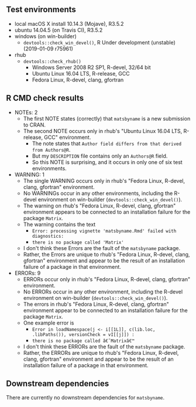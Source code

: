 ## Test environments
* local macOS X install 10.14.3 (Mojave), R3.5.2
* ubuntu 14.04.5 (on Travis CI), R3.5.2
* windows (on win-builder)
    * `devtools::check_win_devel()`, R Under development (unstable) (2019-01-09 r75961)
* rhub
    * `devtools::check_rhub()`
        * Windows Server 2008 R2 SP1, R-devel, 32/64 bit
        * Ubuntu Linux 16.04 LTS, R-release, GCC
        * Fedora Linux, R-devel, clang, gfortran

## R CMD check results
* NOTEs: 2
    * The first NOTE states (correctly) that `matsbyname` is a new submission to CRAN. 
    * The second NOTE occurs only in rhub's "Ubuntu Linux 16.04 LTS, R-release, GCC" environment.
        * The note states that `Author field differs from that derived from Authors@R`.
        * But my `DESCRIPTION` file contains only an `Authors@R` field.
        * So this NOTE is surprising, and it occurs in only one of six test environments.
* WARNING: 1
    * The single WARNING occurs only in rhub's "Fedora Linux, R-devel, clang, gfortran" environment. 
    * No WARNINGs occur in any other environments, 
      including the R-devel environment on win-builder (`devtools::check_win_devel()`).
    * The warning on rhub's "Fedora Linux, R-devel, clang, gfortran" environment appears to be connected to 
      an installation failure for the package `Matrix`.
    * The warning contains the text
        * `Error: processing vignette 'matsbyname.Rmd' failed with diagnostics:`
        * `there is no package called 'Matrix'`
    * I don't think these Errors are the fault of the `matsbyname` package.
    * Rather, the Errors are unique to rhub's "Fedora Linux, R-devel, clang, gfortran" environment
      and appear to be the result of an installation failure of a package in that environment.
* ERRORs: 9
    * ERRORs occur only in rhub's "Fedora Linux, R-devel, clang, gfortran" environment. 
    * No ERRORs occur in any other environment, 
      including the R-devel environment on win-builder (`devtools::check_win_devel()`).
    * The errors in rhub's "Fedora Linux, R-devel, clang, gfortran" environment appear to be connected to 
      an installation failure for the package `Matrix`.
    * One example error is 
        * `Error in loadNamespace(j <- i[[1L]], c(lib.loc, .libPaths()), versionCheck = vI[[j]]) :`
        * `there is no package called â€˜Matrixâ€™`
    * I don't think these ERRORs are the fault of the `matsbyname` package.
    * Rather, the ERRORs are unique to rhub's "Fedora Linux, R-devel, clang, gfortran" environment
      and appear to be the result of an installation failure of a package in that environment.

## Downstream dependencies
There are currently no downstream dependencies for `matsbyname`.